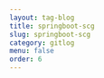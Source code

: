 ```yaml
---
layout: tag-blog
title: springboot-scg
slug: springboot-scg
category: gitlog
menu: false
order: 6
---
```

